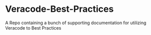 # Veracode-Best-Practices
A Repo containing a bunch of supporting documentation for utilizing Veracode to Best Practices
